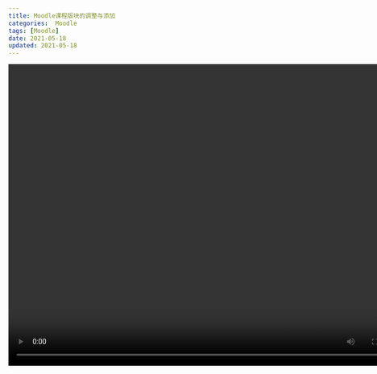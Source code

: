 ```yaml
---
title: Moodle课程版块的调整与添加
categories:  Moodle
tags: [Moodle]
date: 2021-05-18
updated: 2021-05-18
---
```



<video src="https://www.woteach.cn/pluginfile.php/940/mod_resource/content/1/3.6%20Moodle%E8%AF%BE%E7%A8%8B%E7%89%88%E5%9D%97%E7%9A%84%E8%B0%83%E6%95%B4%E4%B8%8E%E6%B7%BB%E5%8A%A0.mp4" width="800px" height="600px" controls="controls"></video>